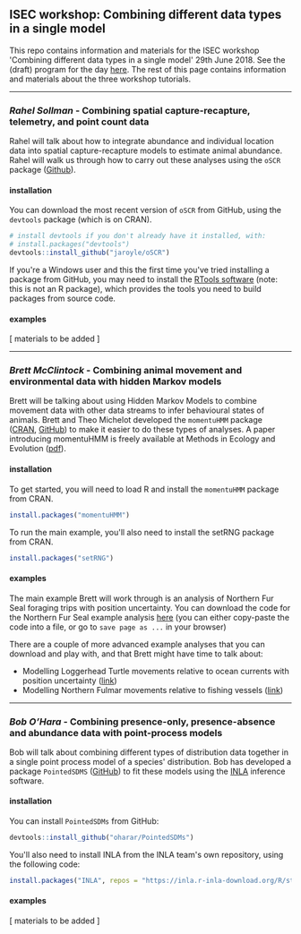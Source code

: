 ## ISEC workshop: Combining different data types in a single model

This repo contains information and materials for the ISEC workshop 'Combining different data types in a single model' 29th June 2018.
See the (draft) program for the day [here](https://docs.google.com/document/d/1j_arfcNETRIf7pmsJ3fZxuWrI4XWUzdJJjyMIh5bIkc/edit?usp=sharing).
The rest of this page contains information and materials about the three workshop tutorials.

---

### *Rahel Sollman* - **Combining spatial capture-recapture, telemetry, and point count data**

Rahel will talk about how to integrate abundance and individual location data into spatial capture-recapture models to estimate animal abundance.
Rahel will walk us through how to carry out these analyses using the `oSCR` package ([Github](https://github.com/jaroyle/oSCR)).

#### installation

You can download the most recent version of `oSCR` from GitHub, using the `devtools` package (which is on CRAN).

```r
# install devtools if you don't already have it installed, with:
# install.packages("devtools")
devtools::install_github("jaroyle/oSCR")
```
If you're a Windows user and this the first time you've tried installing a package from GitHub, you may need to install the [RTools software](https://cran.r-project.org/bin/windows/Rtools/) (note: this is not an R package), which provides the tools you need to build packages from source code.

#### examples

[ materials to be added ]

---

### *Brett McClintock* - **Combining animal movement and environmental data with hidden Markov models**

Brett will be talking about using Hidden Markov Models to combine movement data with other data streams to infer behavioural states of animals.
Brett and Theo Michelot developed the `momentuHMM` package ([CRAN](https://CRAN.R-project.org/package=momentuHMM), [GitHub](https://github.com/bmcclintock/momentuHMM)) to make it easier to do these types of analyses.
A paper introducing momentuHMM is freely available at Methods in Ecology and Evolution ([pdf](https://besjournals.onlinelibrary.wiley.com/doi/epdf/10.1111/2041-210X.12995)).

#### installation

To get started, you will need to load R and install the `momentuHMM` package from CRAN.

```r
install.packages("momentuHMM")
```

To run the main example, you'll also need to install the setRNG package from CRAN.

```r
install.packages("setRNG")
```

#### examples

The main example Brett will work through is an analysis of Northern Fur Seal foraging trips with position uncertainty.
You can download the code for the Northern Fur Seal example analysis [here](https://raw.githubusercontent.com/bmcclintock/momentuHMM/master/vignettes/nfsExample.R)
(you can either copy-paste the code into a file, or go to `save page as ...` in your browser)

There are a couple of more advanced example analyses that you can download and play with, and that Brett might have time to talk about:
 - Modelling Loggerhead Turtle movements relative to ocean currents with position uncertainty ([link](https://raw.githubusercontent.com/bmcclintock/momentuHMM/master/vignettes/turtleExample.R))
 - Modelling Northern Fulmar movements relative to fishing vessels ([link](https://raw.githubusercontent.com/bmcclintock/momentuHMM/master/vignettes/northernFulmarExample.R)) 

---

### *Bob O’Hara* - **Combining presence-only, presence-absence and abundance data with point-process models**

Bob will talk about combining different types of distribution data together in a single point process model of a species' distribution.
Bob has developed a package `PointedSDMS` ([GitHub](https://github.com/oharar/PointedSDMs)) to fit these models using the [INLA](http://www.r-inla.org/) inference software.

#### installation

You can install `PointedSDMs` from GitHub:

```r
devtools::install_github("oharar/PointedSDMs")
```

You'll also need to install INLA from the INLA team's own repository, using the following code:

```r
install.packages("INLA", repos = "https://inla.r-inla-download.org/R/stable"))
```

#### examples

[ materials to be added ]
